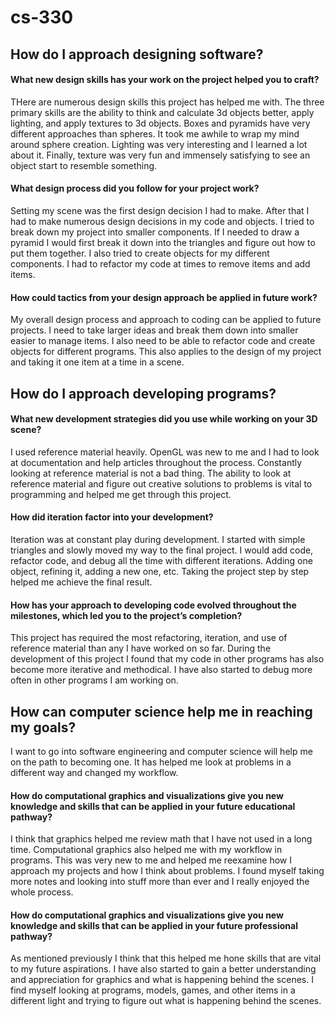 # cs-330


## How do I approach designing software?
#### What new design skills has your work on the project helped you to craft?
THere are numerous design skills this project has helped me with. The three primary skills are the ability to think and calculate 3d objects better, apply lighting, and apply textures to 3d objects. Boxes and pyramids have very different approaches than spheres. It took me awhile to wrap my mind around sphere creation. Lighting was very interesting and I learned a lot about it. Finally, texture was very fun and immensely satisfying to see an object start to resemble something.
#### What design process did you follow for your project work?
Setting my scene was the first design decision I had to make. After that I had to make numerous design decisions in my code and objects. I tried to break down my project into smaller components. If I needed to draw a pyramid I would first break it down into the triangles and figure out how to put them together. I also tried to create objects for my different components. I had to refactor my code at times to remove items and add items.
#### How could tactics from your design approach be applied in future work?
My overall design process and approach to coding can be applied to future projects. I need to take larger ideas and break them down into smaller easier to manage items. I also need to be able to refactor code and create objects for different programs. This also applies to the design of my project and taking it one item at a time in a scene.

## How do I approach developing programs?
#### What new development strategies did you use while working on your 3D scene?
I used reference material heavily. OpenGL was new to me and I had to look at documentation and help articles throughout the process. Constantly looking at reference material is not a bad thing. The ability to look at reference material and figure out creative solutions to problems is vital to programming and helped me get through this project.
#### How did iteration factor into your development?
Iteration was at constant play during development. I started with simple triangles and slowly moved my way to the final project. I would add code, refactor code, and debug all the time with different iterations. Adding one object, refining it, adding a new one, etc. Taking the project step by step helped me achieve the final result.
#### How has your approach to developing code evolved throughout the milestones, which led you to the project’s completion?
This project has required the most refactoring, iteration, and use of reference material than any I have worked on so far. During the development of this project I found that my code in other programs has also become more iterative and methodical. I have also started to debug more often in other programs I am working on.

## How can computer science help me in reaching my goals?
I want to go into software engineering and computer science will help me on the path to becoming one. It has helped me look at problems in a different way and changed my workflow.
#### How do computational graphics and visualizations give you new knowledge and skills that can be applied in your future educational pathway?
I think that graphics helped me review math that I have not used in a long time. Computational graphics also helped me with my workflow in programs. This was very new to me and helped me reexamine how I approach my projects and how I think about problems. I found myself taking more notes and looking into stuff more than ever and I really enjoyed the whole process.
#### How do computational graphics and visualizations give you new knowledge and skills that can be applied in your future professional pathway?
As mentioned previously I think that this helped me hone skills that are vital to my future aspirations. I have also started to gain a better understanding and appreciation for graphics and what is happening behind the scenes. I find myself looking at programs, models, games, and other items in a different light and trying to figure out what is happening behind the scenes.
